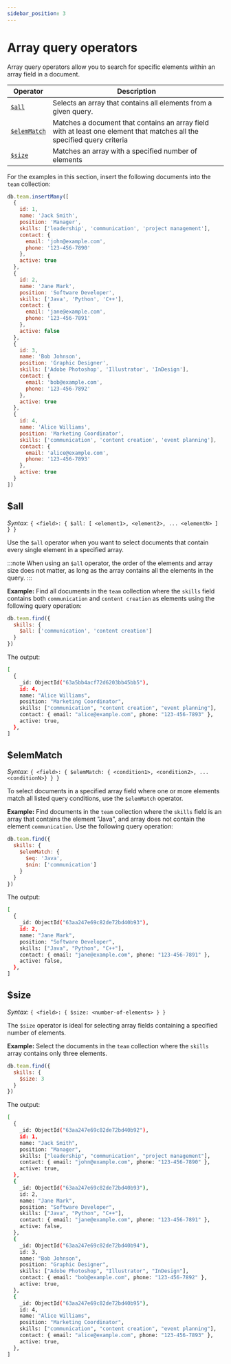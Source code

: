 ```yaml
---
sidebar_position: 3
---
```


# Array query operators

Array query operators allow you to search for specific elements within an array field in a document.

| Operator                   | Description                                                                                                             |
| -------------------------- | ----------------------------------------------------------------------------------------------------------------------- |
| [`$all`](#all)             | Selects an array that contains all elements from a given query.                                                         |
| [`$elemMatch`](#elemmatch) | Matches a document that contains an array field with at least one element that matches all the specified query criteria |
| [`$size`](#size)           | Matches an array with a specified number of elements                                                                    |

For the examples in this section, insert the following documents into the `team` collection:

```js
db.team.insertMany([
  {
    id: 1,
    name: 'Jack Smith',
    position: 'Manager',
    skills: ['leadership', 'communication', 'project management'],
    contact: {
      email: 'john@example.com',
      phone: '123-456-7890'
    },
    active: true
  },
  {
    id: 2,
    name: 'Jane Mark',
    position: 'Software Developer',
    skills: ['Java', 'Python', 'C++'],
    contact: {
      email: 'jane@example.com',
      phone: '123-456-7891'
    },
    active: false
  },
  {
    id: 3,
    name: 'Bob Johnson',
    position: 'Graphic Designer',
    skills: ['Adobe Photoshop', 'Illustrator', 'InDesign'],
    contact: {
      email: 'bob@example.com',
      phone: '123-456-7892'
    },
    active: true
  },
  {
    id: 4,
    name: 'Alice Williams',
    position: 'Marketing Coordinator',
    skills: ['communication', 'content creation', 'event planning'],
    contact: {
      email: 'alice@example.com',
      phone: '123-456-7893'
    },
    active: true
  }
])
```

## $all

_Syntax_: `{ <field>: { $all: [ <element1>, <element2>, ... <elementN> ] } }`

Use the `$all` operator when you want to select documents that contain every single element in a specified array.

:::note
When using an `$all` operator, the order of the elements and array size does not matter, as long as the array contains all the elements in the query.
:::

**Example:** Find all documents in the `team` collection where the `skills` field contains both `communication` and `content creation` as elements using the following query operation:

```js
db.team.find({
  skills: {
    $all: ['communication', 'content creation']
  }
})
```

The output:

```sh
[
  {
    _id: ObjectId("63a5bb4acf72d6203bb45bb5"),
    id: 4,
    name: "Alice Williams",
    position: "Marketing Coordinator",
    skills: ["communication", "content creation", "event planning"],
    contact: { email: "alice@example.com", phone: "123-456-7893" },
    active: true,
  },
]
```

## $elemMatch

_Syntax_: `{ <field>: { $elemMatch: { <condition1>, <condition2>, ... <conditionN>} } }`

To select documents in a specified array field where one or more elements match all listed query conditions, use the `$elemMatch` operator.

**Example:** Find documents in the `team` collection where the `skills` field is an array that contains the element "Java", and array does not contain the element `communication`.
Use the following query operation:

```js
db.team.find({
  skills: {
    $elemMatch: {
      $eq: 'Java',
      $nin: ['communication']
    }
  }
})
```

The output:

```sh
[
  {
    _id: ObjectId("63aa247e69c82de72bd40b93"),
    id: 2,
    name: "Jane Mark",
    position: "Software Developer",
    skills: ["Java", "Python", "C++"],
    contact: { email: "jane@example.com", phone: "123-456-7891" },
    active: false,
  },
]
```

## $size

_Syntax_: `{ <field>: { $size: <number-of-elements> } }`

The `$size` operator is ideal for selecting array fields containing a specified number of elements.

**Example:** Select the documents in the `team` collection where the `skills` array contains only three elements.

```js
db.team.find({
  skills: {
    $size: 3
  }
})
```

The output:

```sh
[
  {
    _id: ObjectId("63aa247e69c82de72bd40b92"),
    id: 1,
    name: "Jack Smith",
    position: "Manager",
    skills: ["leadership", "communication", "project management"],
    contact: { email: "john@example.com", phone: "123-456-7890" },
    active: true,
  },
  {
    _id: ObjectId("63aa247e69c82de72bd40b93"),
    id: 2,
    name: "Jane Mark",
    position: "Software Developer",
    skills: ["Java", "Python", "C++"],
    contact: { email: "jane@example.com", phone: "123-456-7891" },
    active: false,
  },
  {
    _id: ObjectId("63aa247e69c82de72bd40b94"),
    id: 3,
    name: "Bob Johnson",
    position: "Graphic Designer",
    skills: ["Adobe Photoshop", "Illustrator", "InDesign"],
    contact: { email: "bob@example.com", phone: "123-456-7892" },
    active: true,
  },
  {
    _id: ObjectId("63aa247e69c82de72bd40b95"),
    id: 4,
    name: "Alice Williams",
    position: "Marketing Coordinator",
    skills: ["communication", "content creation", "event planning"],
    contact: { email: "alice@example.com", phone: "123-456-7893" },
    active: true,
  },
]
```

